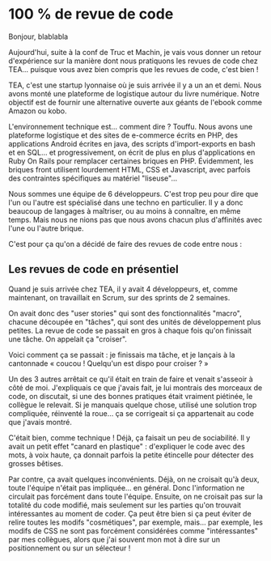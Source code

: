 100 % de revue de code
======================


Bonjour, blablabla

Aujourd'hui, suite à la conf de Truc et Machin, je vais vous donner un retour d'expérience sur la manière dont nous pratiquons les revues de code chez TEA… puisque vous avez bien compris que les revues de code, c'est bien ! 

TEA, c'est une startup lyonnaise où je suis arrivée il y a un an et demi. Nous avons monté une plateforme de logistique autour du livre numérique. Notre objectif est de fournir une alternative ouverte aux géants de l'ebook comme Amazon ou kobo.

L'environnement technique est… comment dire ? Touffu. Nous avons une plateforme logistique et des sites de e-commerce écrits en PHP, des applications Android écrites en java, des scripts d'import-exports en bash et en SQL… et progressivement, on écrit de plus en plus d'applications en Ruby On Rails pour remplacer certaines briques en PHP. Évidemment, les briques front utilisent lourdement HTML, CSS et Javascript, avec parfois des contraintes spécifiques au matériel "liseuse"…

Nous sommes une équipe de 6 développeurs. C'est trop peu pour dire que l'un ou l'autre est spécialisé dans une techno en particulier. Il y a donc beaucoup de langages à maîtriser, ou au moins à connaître, en même temps. Mais nous ne nions pas que nous avons chacun plus d'affinités avec l'une ou l'autre brique.

C'est pour ça qu'on a décidé de faire des revues de code entre nous : 

Les revues de code en présentiel
--------------------------------

Quand je suis arrivée chez TEA, il y avait 4 développeurs, et, comme maintenant, on travaillait en Scrum, sur des sprints de 2 semaines.

On avait donc des "user stories" qui sont des fonctionnalités "macro", chacune découpée en "tâches", qui sont des unités de développement plus petites. La revue de code se passait en gros à chaque fois qu'on finissait une tâche. On appelait ça "croiser".

Voici comment ça se passait : je finissais ma tâche, et je lançais à la cantonnade « coucou ! Quelqu'un est dispo pour croiser ? »

Un des 3 autres arrêtait ce qu'il était en train de faire et venait s'asseoir à côté de moi. J'expliquais ce que j'avais fait, je lui montrais des morceaux de code, on discutait, si une des bonnes pratiques était vraiment piétinée, le collègue le relevait. Si je manquais quelque chose, utilisé une solution trop compliquée, réinventé la roue… ça se corrigeait si ça appartenait au code que j'avais montré.

C'était bien, comme technique ! Déjà, ça faisait un peu de sociabilité. Il y avait un petit effet "canard en plastique" : d'expliquer le code avec des mots, à voix haute, ça donnait parfois la petite étincelle pour détecter des grosses bêtises.

Par contre, ça avait quelques inconvénients. Déjà, on ne croisait qu'à deux, toute l'équipe n'était pas impliquée… en général. Donc l'information ne circulait pas forcément dans toute l'équipe.
Ensuite, on ne croisait pas sur la totalité du code modifié, mais seulement sur les parties qu'on trouvait intéressantes au moment de coder. Ça peut être bien si ça peut éviter de relire toutes les modifs "cosmétiques", par exemple, mais… par exemple, les modifs de CSS ne sont pas forcément considérées comme "intéressantes" par mes collègues, alors que j'ai souvent mon mot à dire sur un positionnement ou sur un sélecteur !



